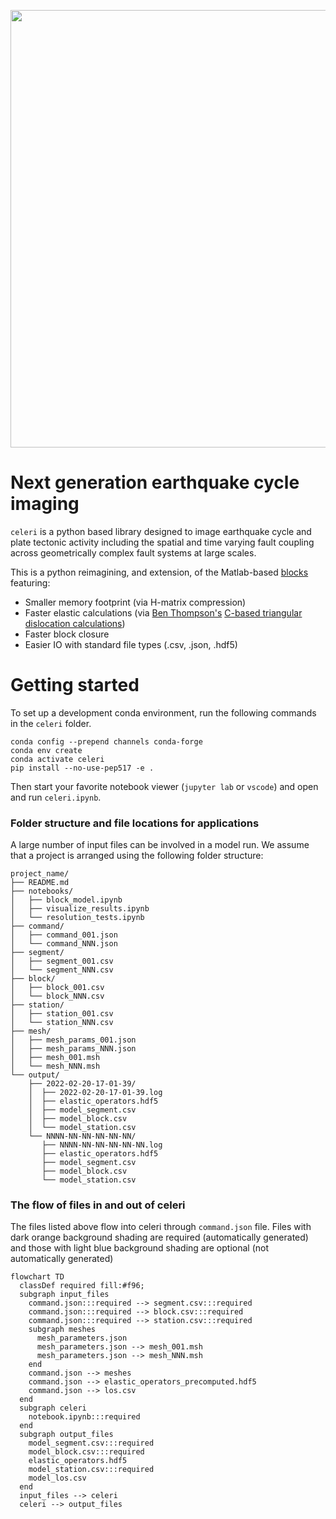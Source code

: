 <p align="center">
  <img src="https://user-images.githubusercontent.com/4225359/132613223-257e6e17-83bd-49a4-8bbc-326cc117f6ec.png" width=700 />
</p>

# Next generation earthquake cycle imaging
`celeri` is a python based library designed to image earthquake cycle and plate tectonic activity including the spatial and time varying fault coupling across geometrically complex fault systems at large scales. 

This is a python reimagining, and extension, of the Matlab-based [blocks](https://github.com/jploveless/Blocks) featuring:
- Smaller memory footprint (via H-matrix compression)
- Faster elastic calculations (via [Ben Thompson's](https://github.com/tbenthompson) [C-based triangular dislocation calculations](https://github.com/tbenthompson/cutde))
- Faster block closure
- Easier IO with standard file types (.csv, .json, .hdf5)


# Getting started

To set up a development conda environment, run the following commands in the `celeri` folder.
```
conda config --prepend channels conda-forge
conda env create
conda activate celeri
pip install --no-use-pep517 -e .
```

Then start your favorite notebook viewer (`jupyter lab` or `vscode`) and open and run `celeri.ipynb`.


### Folder structure and file locations for applications
A large number of input files can be involved in a model run.  We assume that a project is arranged using the following folder structure:
```
project_name/
├── README.md
├── notebooks/
│   ├── block_model.ipynb
│   ├── visualize_results.ipynb
│   └── resolution_tests.ipynb
├── command/
│   ├── command_001.json
│   └── command_NNN.json
├── segment/
│   ├── segment_001.csv
│   └── segment_NNN.csv
├── block/
│   ├── block_001.csv
│   └── block_NNN.csv
├── station/
│   ├── station_001.csv
│   └── station_NNN.csv
├── mesh/
│   ├── mesh_params_001.json
│   ├── mesh_params_NNN.json
│   ├── mesh_001.msh
│   └── mesh_NNN.msh
└── output/
    ├── 2022-02-20-17-01-39/
    │  ├── 2022-02-20-17-01-39.log
    │  ├── elastic_operators.hdf5
    │  ├── model_segment.csv
    │  ├── model_block.csv
    │  └── model_station.csv
    └── NNNN-NN-NN-NN-NN-NN/
       ├── NNNN-NN-NN-NN-NN-NN.log
       ├── elastic_operators.hdf5
       ├── model_segment.csv
       ├── model_block.csv
       └── model_station.csv
```

### The flow of files in and out of celeri
The files listed above flow into celeri through `command.json` file. Files with dark orange background shading are required (automatically generated) and those with light blue background shading are optional (not automatically generated)
```mermaid
flowchart TD
  classDef required fill:#f96;
  subgraph input_files
    command.json:::required --> segment.csv:::required
    command.json:::required --> block.csv:::required
    command.json:::required --> station.csv:::required
    subgraph meshes
      mesh_parameters.json
      mesh_parameters.json --> mesh_001.msh
      mesh_parameters.json --> mesh_NNN.msh
    end
    command.json --> meshes
    command.json --> elastic_operators_precomputed.hdf5
    command.json --> los.csv
  end
  subgraph celeri
    notebook.ipynb:::required
  end
  subgraph output_files
    model_segment.csv:::required
    model_block.csv:::required
    elastic_operators.hdf5
    model_station.csv:::required
    model_los.csv
  end
  input_files --> celeri
  celeri --> output_files
```
